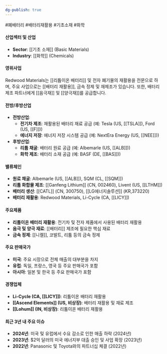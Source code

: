 ```yaml
---
dg-publish: true
---
```

#폐배터리 #배터리재활용 #기초소재 #화학

#### 산업섹터 및 산업

- **Sector**: [[기초 소재]] (Basic Materials)
- **Industry**: [[화학]] (Chemicals)

#### 영위사업

Redwood Materials는 [[리튬이온 배터리]] 및 전자 폐기물의 재활용을 전문으로 하며, 주요 사업으로는 [[배터리 재활용]], 금속 정제 및 재제조가 있습니다. 또한, 배터리 제조 파트너에게 [[음극재]] 및 [[양극재]]를 공급합니다.

#### 전방/후방산업

- **전방산업**:
    - **전기차 제조**: 재활용된 배터리 재료 공급 (예: Tesla (US, [[TSLA]]), Ford (US, [[F]]))
    - **에너지 저장**: 에너지 저장 시스템 공급 (예: NextEra Energy (US, [[NEE]]))
- **후방산업**:
    - **리튬 채굴**: 배터리 원료 공급 (예: Albemarle (US, [[ALB]]))
    - **화학 제조**: 배터리 소재 공급 (예: BASF (DE, [[BAS]]))

#### 밸류체인

- **원료 채굴**: Albemarle (US, [[ALB]]), SQM (CL, [[SQM]])
- **리튬 화합물 제조**: [[Ganfeng Lithium]] (CN, 002460), Livent (US, [[LTHM]])
- **배터리 생산**: [[CATL]] (CN, 300750), [[LG에너지솔루션]] (KR,373220)
- **배터리 재활용**: Redwood Materials, Li-Cycle (CA, [[LICY]])

#### 주요제품

- **리튬이온 배터리 재활용**: 전기차 및 전자 제품에서 사용된 배터리 재활용
- **음극 및 양극 재료**: [[배터리]] 제조에 필요한 핵심 재료
- **금속 정제**: [[니켈]], 코발트, 리튬 등의 금속 정제

#### 주요 판매국가

- **미국**: 주요 시장으로 전체 매출의 대부분을 차지
- **유럽**: 독일, 프랑스, 영국 등 주요 판매국가 포함
- **아시아**: 일본 및 한국 등 주요 판매국가 포함

#### 경쟁업체

- **Li-Cycle (CA, [[LICY]])**: 리튬이온 배터리 재활용
- **[[Ascend Elements]] (US, 비상장)**: 배터리 재활용 및 재료 제조
- **[[Lohum]] (IN, 비상장)**: 리튬이온 배터리 재활용

#### 최근 3년 내 주요 이슈

- **2024년**: 미국 및 유럽에서 수요 감소로 인한 매출 하락 (2024년)
- **2023년**: $2억 달러의 미국 에너지부 대출 승인 및 사업 확장 (2023년)
- **2022년**: Panasonic 및 Toyota와의 파트너십 체결 (2022년)